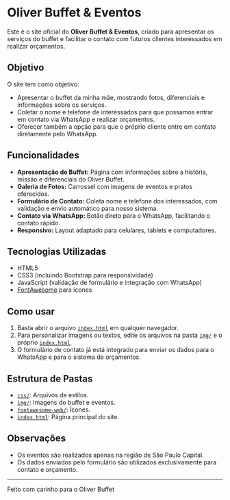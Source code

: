 # Oliver Buffet & Eventos

Este é o site oficial do **Oliver Buffet & Eventos**, criado para apresentar os serviços do buffet e facilitar o contato com futuros clientes interessados em realizar orçamentos.

## Objetivo

O site tem como objetivo:
- Apresentar o buffet da minha mãe, mostrando fotos, diferenciais e informações sobre os serviços.
- Coletar o nome e telefone de interessados para que possamos entrar em contato via WhatsApp e realizar orçamentos.
- Oferecer também a opção para que o próprio cliente entre em contato diretamente pelo WhatsApp.

## Funcionalidades

- **Apresentação do Buffet:** Página com informações sobre a história, missão e diferenciais do Oliver Buffet.
- **Galeria de Fotos:** Carrossel com imagens de eventos e pratos oferecidos.
- **Formulário de Contato:** Coleta nome e telefone dos interessados, com validação e envio automático para nosso sistema.
- **Contato via WhatsApp:** Botão direto para o WhatsApp, facilitando o contato rápido.
- **Responsivo:** Layout adaptado para celulares, tablets e computadores.

## Tecnologias Utilizadas

- HTML5
- CSS3 (incluindo Bootstrap para responsividade)
- JavaScript (validação de formulário e integração com WhatsApp)
- [FontAwesome](fontawesome-web/) para ícones

## Como usar

1. Basta abrir o arquivo [`index.html`](index.html) em qualquer navegador.
2. Para personalizar imagens ou textos, edite os arquivos na pasta [`img/`](img/) e o próprio [`index.html`](index.html).
3. O formulário de contato já está integrado para enviar os dados para o WhatsApp e para o sistema de orçamentos.

## Estrutura de Pastas

- [`css/`](css/): Arquivos de estilos.
- [`img/`](img/): Imagens do buffet e eventos.
- [`fontawesome-web/`](fontawesome-web/): Ícones.
- [`index.html`](index.html): Página principal do site.

## Observações

- Os eventos são realizados apenas na região de São Paulo Capital.
- Os dados enviados pelo formulário são utilizados exclusivamente para contato e orçamento.

---

Feito com carinho para o Oliver Buffet

